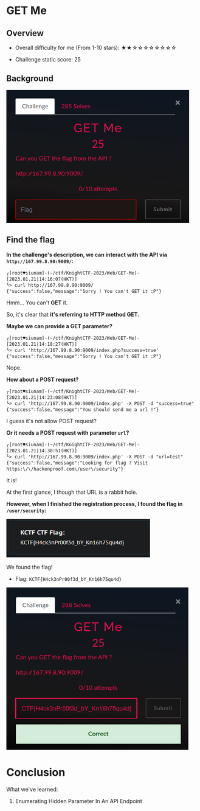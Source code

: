 # GET Me

## Overview

- Overall difficulty for me (From 1-10 stars): ★★☆☆☆☆☆☆☆☆

- Challenge static score: 25

## Background

![](https://github.com/siunam321/CTF-Writeups/blob/main/KnightCTF-2023/images/Pasted%20image%2020230121141545.png)

## Find the flag

**In the challenge's description, we can interact with the API via `http://167.99.8.90:9009/`:**
```shell
┌[root♥siunam]-(~/ctf/KnightCTF-2023/Web/GET-Me)-[2023.01.21|14:16:07(HKT)]
└> curl http://167.99.8.90:9009/    
{"success":false,"message":"Sorry ! You can't GET it :P"}
```

Hmm... You can't **GET** it.

So, it's clear that **it's referring to HTTP method GET.**

**Maybe we can provide a GET parameter?**
```shell
┌[root♥siunam]-(~/ctf/KnightCTF-2023/Web/GET-Me)-[2023.01.21|14:18:27(HKT)]
└> curl 'http://167.99.8.90:9009/index.php?success=true'
{"success":false,"message":"Sorry ! You can't GET it :P"}
```

Nope.

**How about a POST request?**
```
┌[root♥siunam]-(~/ctf/KnightCTF-2023/Web/GET-Me)-[2023.01.21|14:23:08(HKT)]
└> curl 'http://167.99.8.90:9009/index.php' -X POST -d "success=true" 
{"success":false,"message":"You should send me a url !"}
```

I guess it's not allow POST request?

**Or it needs a POST request with parameter `url`?**
```shell
┌[root♥siunam]-(~/ctf/KnightCTF-2023/Web/GET-Me)-[2023.01.21|14:30:51(HKT)]
└> curl 'http://167.99.8.90:9009/index.php' -X POST -d "url=test"    
{"success":false,"message":"Looking for flag ? Visit https:\/\/hackenproof.com\/user\/security"}
```

It is!

At the first glance, I though that URL is a rabbit hole.

**However, when I finished the registration process, I found the flag in `/user/security`:**

![](https://github.com/siunam321/CTF-Writeups/blob/main/KnightCTF-2023/images/Pasted%20image%2020230121143932.png)

We found the flag!

- Flag: `KCTF{H4ck3nPr00f3d_bY_Kn16h75qu4d}`

![](https://github.com/siunam321/CTF-Writeups/blob/main/KnightCTF-2023/images/Pasted%20image%2020230121144020.png)

# Conclusion

What we've learned:

1. Enumerating Hidden Parameter In An API Endpoint
